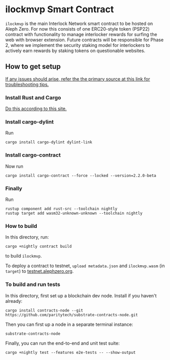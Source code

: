 # ilockmvp Smart Contract

`ilockmvp` is the main Interlock Network smart contract to be hosted on Aleph Zero. For now this consists of one ERC20-style token (PSP22) contract with functionality to manage interlocker rewards for surfing the web with browser extension. Future contracts will be responsible for Phase 2, where we implement the security staking model for interlockers to actively earn rewards by staking tokens on questionable websites.

## How to get setup

[If any issues should arise, refer the the primary source at this link for troubleshooting tips.](https://ink.substrate.io/getting-started/setup)

### Install Rust and Cargo

[Do this according to this site.](https://doc.rust-lang.org/cargo/getting-started/installation.html)

### Install cargo-dylint
Run
```
cargo install cargo-dylint dylint-link
```
### Install cargo-contract
Now run
```
cargo install cargo-contract --force --locked --version=2.2.0-beta
```
### Finally
Run
```
rustup component add rust-src --toolchain nightly
rustup target add wasm32-unknown-unknown --toolchain nightly
```

### How to build

In this directory, run:
```
cargo +nightly contract build
```
to build `ilockmvp`.

To deploy a contract to testnet, `upload metadata.json` and `ilockmvp.wasm` (in `target`) to [testnet.alephzero.org](https://testnet.alephzero.org).

### To build and run tests

In this directory, first set up a blockchain dev node. Install if you haven't already:
```
cargo install contracts-node --git https://github.com/paritytech/substrate-contracts-node.git
```
Then you can first up a node in a separate terminal instance:
```
substrate-contracts-node
```
Finally, you can run the end-to-end and unit test suite:
```
cargo +nightly test --features e2e-tests -- --show-output
```
